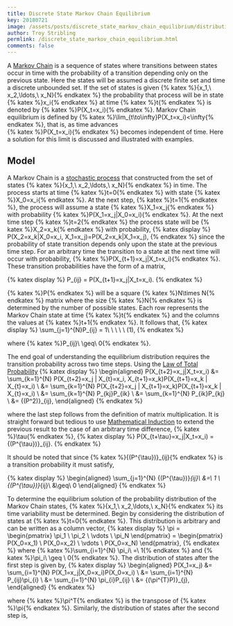 ```yaml
---
title: Discrete State Markov Chain Equilibrium
key: 20180721
image: /assets/posts/discrete_state_markov_chain_equilibrium/distribution_comparison.png
author: Troy Stribling
permlink: /discrete_state_markov_chain_equilibrium.html
comments: false
---
```

A [Markov Chain](https://en.wikipedia.org/wiki/Markov_chain) is a sequence of states
where transitions between states occur in time with
the probability of a transition depending only on the previous state. Here the
states will be assumed a discrete finite set and time a discrete unbounded set. If the
set of states is given {% katex %}\{x_1,\ x_2,\ldots,\ x_N\}{% endkatex %} the probability
that process will be in state {% katex %}x_i{% endkatex %} at time {% katex %}t{% endkatex %}
is denoted by {% katex %}P(X_t=x_i){% endkatex %}. Markov Chain equilibrium is defined by
{% katex %}\lim_{t\to\infty}P(X_t=x_i)<\infty{% endkatex %}, that is, as time advances  
{% katex %}P(X_t=x_i){% endkatex %} becomes independent of time. Here a solution
for this limit is discussed and illustrated with examples.

<!--more-->

## Model

A Markov Chain is a [stochastic process](https://en.wikipedia.org/wiki/Stochastic_process) that
constructed from the set of states {% katex %}\{x_1,\ x_2,\ldots,\ x_N\}{% endkatex %} in time.
The process starts at time {% katex %}t=0{% endkatex %} with state {% katex %}X_0=x_i{% endkatex %}.
At the next step, {% katex %}t=1{% endkatex %}, the process will assume a state
{% katex %}X_1=x_j{% endkatex %} with probability {% katex %}P(X_1=x_j|X_0=x_i){% endkatex %}.
At the next time step {% katex %}t=2{% endkatex %} the process state will be
{% katex %}X_2=x_k{% endkatex %} with probability,
{% katex display %}
P(X_2=x_k|X_0=x_i, X_1=x_j)=P(X_2=x_k|X_1=x_j),
{% endkatex %}
since the probability of state transition depends only upon the state at the previous time step.
For an arbitrary time the transition to a state at the next time will occur with probability,
{% katex %}P(X_{t+1}=x_j|X_t=x_i){% endkatex %}. These transition probabilities have the form of
a matrix,

{% katex display %}
P_{ij} = P(X_{t+1}=x_j|X_t=x_i).
{% endkatex %}

{% katex %}P{% endkatex %} will be a square {% katex %}N\times N{% endkatex %} matrix
where the size {% katex %}N{% endkatex %} is determined by the number of possible states. Each
row represents the Markov Chain state at time {% katex %}t{% endkatex %} and the columns the
values at {% katex %}t+1{% endkatex %}. It follows that,
{% katex display %}
\sum_{j=1}^{N}P_{ij} = 1\ \ \ \ \ (1),
{% endkatex %}

where {% katex %}P_{ij}\ \geq\ 0{% endkatex %}.

The end goal of understanding the equilibrium distribution requires the transition probability across
two time steps. Using the [Law of Total Probability](https://en.wikipedia.org/wiki/Law_of_total_probability)
{% katex display %}
\begin{aligned}
P(X_{t+2}=x_j|X_t=x_i) &= \sum_{k=1}^{N} P(X_{t+2}=x_j | X_{t}=x_i, X_{t+1}=x_k)P(X_{t+1}=x_k | X_{t}=x_i) \\
&= \sum_{k=1}^{N} P(X_{t+2}=x_j | X_{t+1}=x_k)P(X_{t+1}=x_k | X_{t}=x_i) \\
&= \sum_{k=1}^{N} P_{kj}P_{ik} \\
&= \sum_{k=1}^{N} P_{ik}P_{kj} \\
&= {(P^2)}_{ij},
\end{aligned}
{% endkatex %}

where the last step follows from the definition of matrix multiplication. It is straight forward but
tedious to use [Mathematical Induction](https://en.wikipedia.org/wiki/Mathematical_induction) to extend the previous result
to the case of an arbitrary time difference, {% katex %}\tau{% endkatex %},
{% katex display %}
P(X_{t+\tau}=x_j|X_t=x_i) = {(P^{\tau})}_{ij}.
{% endkatex %}

It should be noted that since {% katex %}{(P^{\tau})}_{ij}{% endkatex %} is a transition probability it must
satisfy,

{% katex display %}
\begin{aligned}
\sum_{j=1}^{N} {(P^{\tau})}_{ij}\ &=\ 1 \\
{(P^{\tau})}_{ij}\ &\geq\ 0
\end{aligned}
{% endkatex %}

To determine the equilibrium solution of the probability distribution of the Markov Chain states,
{% katex %}\{x_1,\ x_2,\ldots,\ x_N\}{% endkatex %} its time variability must be determined.
Begin by considering the distribution of states at {% katex %}t=0{% endkatex %}.
This distribution is arbitrary and can be written as a column vector,
{% katex display %}
\pi =
\begin{pmatrix}
\pi_1 \\
\pi_2 \\
\vdots \\
\pi_N
\end{pmatrix} =
\begin{pmatrix}
P(X_0=x_1) \\
P(X_0=x_2) \\
\vdots \\
P(X_0=x_N)
\end{pmatrix},
{% endkatex %}
where {% katex %}\sum_{i=1}^{N} \pi_i\ =\ 1{% endkatex %} and {% katex %}\pi_i\ \geq \ 0{% endkatex %}.
The distribution of states after the first step is given by,
{% katex display %}
\begin{aligned}
P(X_1=x_j) &= \sum_{i=1}^{N} P(X_1=x_j|X_0=x_i)P(X_0=x_i) \\
&= \sum_{i=1}^{N} P_{ij}\pi_{i} \\
&= \sum_{i=1}^{N} \pi_{i}P_{ij} \\
&= {(\pi^{T}P)}_{j},
\end{aligned}
{% endkatex %}

where {% katex %}\pi^T{% endkatex %} is the transpose of {% katex %}\pi{% endkatex %}. Similarly, the distribution of
states after the second step is,

